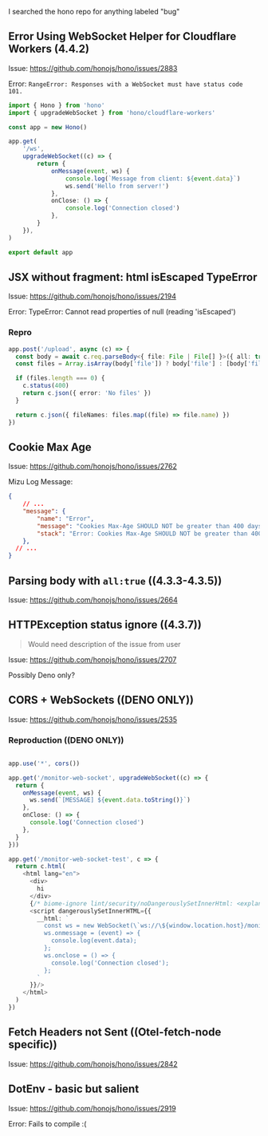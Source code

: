 
I searched the hono repo for anything labeled "bug"

## Error Using WebSocket Helper for Cloudflare Workers (4.4.2)

Issue: https://github.com/honojs/hono/issues/2883

Error: `RangeError: Responses with a WebSocket must have status code 101.`

```ts
import { Hono } from 'hono'
import { upgradeWebSocket } from 'hono/cloudflare-workers'

const app = new Hono()

app.get(
	'/ws',
	upgradeWebSocket((c) => {
		return {
			onMessage(event, ws) {
				console.log(`Message from client: ${event.data}`)
				ws.send('Hello from server!')
			},
			onClose: () => {
				console.log('Connection closed')
			},
		}
	}),
)

export default app
```

## JSX without fragment: html isEscaped TypeError

Issue: https://github.com/honojs/hono/issues/2194

Error: TypeError: Cannot read properties of null (reading 'isEscaped')

### Repro

```ts
app.post('/upload', async (c) => {
  const body = await c.req.parseBody<{ file: File | File[] }>({ all: true })
  const files = Array.isArray(body['file']) ? body['file'] : [body['file']]

  if (files.length === 0) {
    c.status(400)
    return c.json({ error: 'No files' })
  }

  return c.json({ fileNames: files.map((file) => file.name) })
})
```


## Cookie Max Age

Issue: https://github.com/honojs/hono/issues/2762

Mizu Log Message:

```json
{
    // ...
    "message": {
        "name": "Error",
        "message": "Cookies Max-Age SHOULD NOT be greater than 400 days (34560000 seconds) in duration.",
        "stack": "Error: Cookies Max-Age SHOULD NOT be greater than 400 days (34560000 seconds) in duration.\n    at _serialize (file:///Users/brettbeutell/fiber/la/.wrangler/tmp/dev-f6He74/index.js:2051:13)\n    at serialize (file:///Users/brettbeutell/fiber/la/.wrangler/tmp/dev-f6He74/index.js:2090:10)\n    at setCookie (file:///Users/brettbeutell/fiber/la/.wrangler/tmp/dev-f6He74/index.js:2106:14)\n    at file:///Users/brettbeutell/fiber/la/.wrangler/tmp/dev-f6He74/index.js:2118:3\n    at dispatch (file:///Users/brettbeutell/fiber/la/.wrangler/tmp/dev-f6He74/index.js:307:23)\n    at file:///Users/brettbeutell/fiber/la/.wrangler/tmp/dev-f6He74/index.js:308:20\n    at log (file:///Users/brettbeutell/fiber/la/.wrangler/tmp/dev-f6He74/index.js:1874:9)\n    at honoMiddleware (file:///Users/brettbeutell/fiber/la/.wrangler/tmp/dev-f6He74/index.js:2022:13)\n    at dispatch (file:///Users/brettbeutell/fiber/la/.wrangler/tmp/dev-f6He74/index.js:307:23)\n    at file:///Users/brettbeutell/fiber/la/.wrangler/tmp/dev-f6He74/index.js:284:12"
    },
  // ...
}
```

## Parsing body with `all:true` ((4.3.3-4.3.5))

Issue: https://github.com/honojs/hono/issues/2664

## HTTPException status ignore ((4.3.7))

> Would need description of the issue from user

Issue: https://github.com/honojs/hono/issues/2707

Possibly Deno only? 

## CORS + WebSockets ((DENO ONLY))

Issue: https://github.com/honojs/hono/issues/2535

### Reproduction ((DENO ONLY))

```ts

app.use('*', cors())

app.get('/monitor-web-socket', upgradeWebSocket((c) => {
  return {
    onMessage(event, ws) {
      ws.send(`[MESSAGE] ${event.data.toString()}`)
    },
    onClose: () => {
      console.log('Connection closed')
    },
  }
}))

app.get('/monitor-web-socket-test', c => {
  return c.html(
    <html lang="en">
      <div>
        hi
      </div>
      {/* biome-ignore lint/security/noDangerouslySetInnerHtml: <explanation> */}
      <script dangerouslySetInnerHTML={{
        __html: `
          const ws = new WebSocket(\`ws://\${window.location.host}/monitor-web-socket\`);
          ws.onmessage = (event) => {
            console.log(event.data);
          };
          ws.onclose = () => {
            console.log('Connection closed');
          };
        `
      }}/>
    </html>
  )
})
```

## Fetch Headers not Sent ((Otel-fetch-node specific))

Issue: https://github.com/honojs/hono/issues/2842

## DotEnv - basic but salient

Issue: https://github.com/honojs/hono/issues/2919

Error: Fails to compile :(